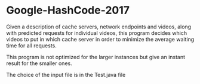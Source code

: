 # Google-HashCode-2017
Given a description of cache servers, network endpoints and videos, along with predicted requests for individual videos, this program decides which videos to put in which cache server in order to minimize the average waiting time for all requests.

This program is not optimized for the larger instances but give an instant result for the smaller ones.

The choice of the input file is in the Test.java file

